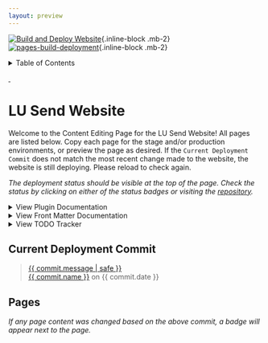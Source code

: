 ```yaml
---
layout: preview
---
```


[![Build and Deploy Website](https://github.com/lusend/website/actions/workflows/build.yml/badge.svg)](https://github.com/lusend/website/actions/workflows/build.yml){.inline-block .mb-2} [![pages-build-deployment](https://github.com/lusend/website/actions/workflows/pages/pages-build-deployment/badge.svg)](https://github.com/lusend/website/actions/workflows/pages/pages-build-deployment){.inline-block .mb-2}

<details>

<summary>Table of Contents</summary>

<div class="p-3 mt-5 overflow-auto shadow-md max-h-44 rounded-2xl">

[[_toc_]]

</div>

</details>

<p>
  <a href="https://github.com/lusend/website/actions" class="no-underline">
    <span id="status" class="text-xs font-semibold">&nbsp;</span>
  </a>
</p>

# LU Send Website

Welcome to the Content Editing Page for the LU Send Website! All pages are listed below. Copy each page for the stage and/or production environments, or preview the page as desired. If the `Current Deployment Commit` does not match the most recent change made to the website, the website is still deploying. Please reload to check again.

_The deployment status should be visible at the top of the page. Check the status by clicking on either of the status badges or visiting the [repository](https://github.com/lusend/website)._

<details>

<summary>View Plugin Documentation</summary>

## Plugin Documentation

| Option                        | Input                                                    | Output                                                |
| ----------------------------- | -------------------------------------------------------- | ----------------------------------------------------- |
| Bold                          | `**Test**`                                               | **Test**                                              |
| Italic                        | `_Test_`                                                 | _Test_                                                |
| Superscript                   | `^Test^`                                                 | ^Test^                                                |
| Subscript                     | `~Test~`                                                 | ~Test~                                                |
| Strikethrough                 | `~~Test~~`                                               | ~~Test~~                                              |
| Highlight                     | `==Test==`                                               | ==Test==                                              |
| Typographer                   | Automatic (i.e. `(c)` for (c))                           | (c) (C) (r) (R) (tm) (TM) (p) (P) +- "Test" 'Test'    |
| Inline Code                   | `Test`                                                   | `Test`                                                |
| Emoji                         | `:) OR :thumbsdown:`                                     | :thumbsdown: :1st_place_medal: :) :adult: :( :P       |
| Adding Classes                | `[Text]{.text-accent .font-bold}`                        | [Text]{.text-secondary .font-bold}                    |
| Adding Buttons                | {{ "`[text]({{link(slug)}} OR link){.btn}`" }}           | [Button](#){.btn}                                     |
| Adding Buttons Secondary      | {{ "`[text](link){.btn .btn-secondary}`" }}              | [Button](#){.btn .btn-secondary}                      |
| Adding Buttons Full           | {{ "`[text](link){.btn .btn-full}`" }}                   | [Button](#){.btn .btn-full}                           |
| Header Images                 | `![description](link){.header}`                          | ![Header Image](https://cataas.com/cat){.header .h-8} |
| Regular Images                | `![description](link)`                                   | ![Header Image](https://cataas.com/cat){.h-8}         |
| Current Year                  | {{ "`{% year %}`" }}                                     | {% year %}                                            |
| Output link to external page  | `[text](link)`                                           | [See Random Cat Image](https://cataas.com/cat)        |
| Output link to internal page  | {{ "`{{ link(slug) }}`" }}                               | _Unable to Preview_                                   |
| Format Date from Front Matter | {{ "`{{ postDate(date) }}`" }}                           | _Unable to Preview_                                   |
| Adding Table of Contents      | `${toc}`                                                 | _Unable to Preview_                                   |
| Input Post CSS and Output CSS | {{ "`{{ postcss(css) }}`" }}                             | _Unable to Preview_                                   |
| Include Separate File         | {{ "`{% include filename.md %}`" }}                      | _Unable to Preview_                                   |
| Testimonials                  | See Example in `_includes/content/group_testimonials.md` | _Unable to Preview_                                   |
| Actions                       | See Example in `pages/home.md`                           | _Unable to Preview_                                   |

</details>

<details>

<summary>View Front Matter Documentation</summary>

## Front Matter Documentation

### Default Architecture

```yaml
type: page
title: undefined
planes: false,
header: true,
full: false,
custom: false,
author: false,
date: today's date
hero: '',
background: '',
order: [],
nav:
  title: {{ "{{ title }}" }}
  parent: undefined
  order: undefined
```

### Options

#### `type`

If set to `brochure`, the layout will be specific to a brochure page rather than a normal page. Defaults to `page`.

#### `title`

The title of the page. Will be used in the header if included. Has no default.

#### `planes`

If set to `true`, the planes will be on by default when you navigate to the page and will have to be toggled off. The default is `false` (i.e. A person on the website would have to manually turn them on).

#### `header`

If set to `true`, a header is included with the title and breadcrumb navigation. Defaults to `true`.

#### `full`

If set to `true`, the main content section will take up the entire width rather than being cut off. Defaults to `false`.

#### `custom`

If set to `true`, the content would have no presets. This is useful when injecting HTML and no default classes/layout is desired. Defaults to `false`.

#### `author`

If given a value, the author and date will be listed in the header. If the author is given an empty string value (`''`), only the date will be listed. Defaults to `false`.

#### `date`

If given a value in the form YYYY-MM-DD (i.e. `2022-02-22` for February 22, 2022), this will set the date listed below the header. It will be shown based on the `author` front matter option. The default date is based on the last build. Best practice is to set the date manually, since the default date will be updated for any change to any part of the website regardless of whether or not this page itself was updated.

#### `hero`

If set to a value, a section will be included that contains the website logo, this value as the subtitle underneath it, and a scroll down button. Defaults to `''`.

#### `background`

If set to a value, a background will be applied to the website. Defaults to `''`.

#### `order`

Currently supports ordering `actions`, `content`, and `testimonials`. The default order is `['actions', 'content', 'testimonials']`. If a different order is desired, set this option to an array with the desired order. If an option is left out, it will be appended at the end. This means that if you only want content to be at the front and want to leave the rest as default use the following:

```yaml
order: ['content']
```

This will result in an order of `content`, then `actions`, then `testimonials`.

#### `nav`

This option allows you to define navigation hierarchy and will apply to the navigation bar as well as the breadcrumbs if the header is visible. If you set the `parent` option to a slug (the file name of a page without the extension), that slug will become its parent and the link in the header will be nested under its parent. If you set the `title` option, you can have a separate title for your navbar and breadcrumbs. Otherwise, it defaults to the base title. If you set the `order` option to a number, you can manually position an item relative to its siblings.

</details>

<details>

<summary>View TODO Tracker</summary>

## TODO Tracker

### Landing/Special Pages

- [x] Support Map and JS that belongs with it
- [x] Support Testimonials
- [x] Support Landing Hero
- [x] Support Call to Actions
- [x] Support Changing Backgrounds

### Blog/Information Pages

- [x] Support Embedded Images
- [x] Support Header Images
- [x] Allow Date Sorting for Deadlines
- [x] Support Buttons

### Optimizations

- [x] Add CSS minification
- [x] Add HTML minification
- [x] Add JS minification
- [x] Optimize Testimonial Images
- [x] Optimize Home Images
- [x] Optimize Individual Images
- [x] Optimize Faculty Images
- [x] Optimize Program Process Images
- [x] Optimize Getting Started Images
- [x] Optimize Individual Programs Images
- [x] Optimize Policies Images
- [x] Optimize Int Proposal Images
- [x] Optimize Dom Proposal Images

### Content

- [x] Add Correct Content to Pages
- [x] Document Usage of Website
- [x] Include Advanced Menu Button
- [ ] Improve TD Driver
- [ ] Improve Map Driver
- [ ] Improve Map Styles

</details>

## Current Deployment Commit

<blockquote class="not-italic">
  <a href="https://github.com/lusend/website/commit/{{ commit.id }}" class="no-underline hover:underline" target="_blank">{{ commit.message | safe }}</a>
  <div class='mt-2 text-xs'>
    <a href="mailto:{{ commit.email }}" target="_blank">{{ commit.name }}</a> on <span id="committerDate">{{ commit.date }}</span>
  </div>
</blockquote>

## Pages

_If any page content was changed based on the above commit, a badge will appear next to the page._
